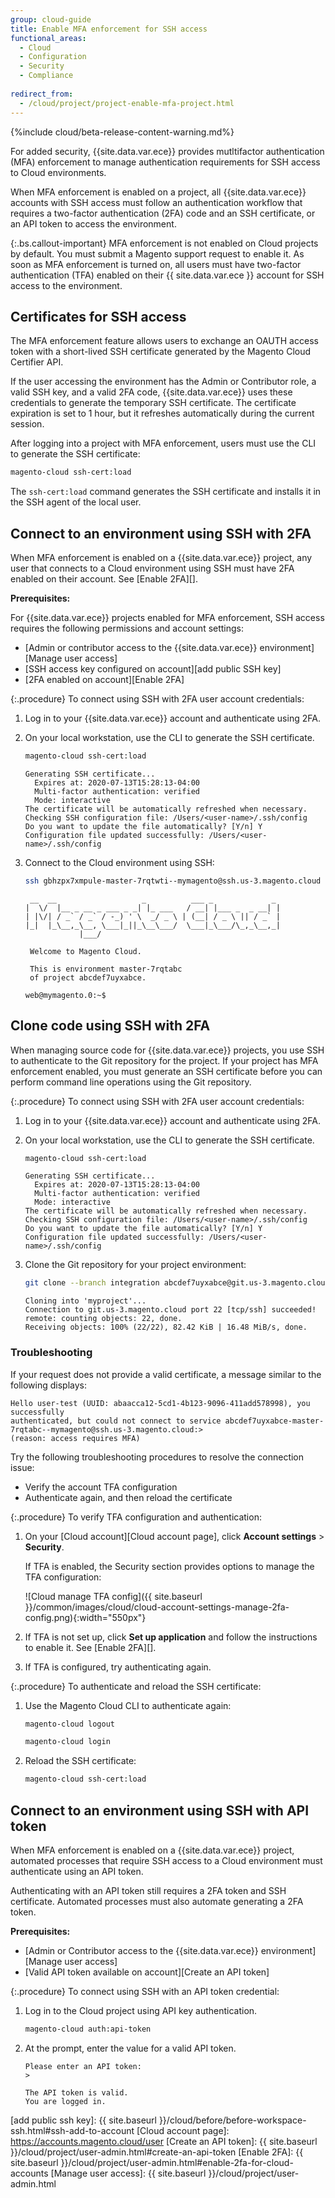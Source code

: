 ```yaml
---
group: cloud-guide
title: Enable MFA enforcement for SSH access
functional_areas:
  - Cloud
  - Configuration
  - Security
  - Compliance
  
redirect_from:
  - /cloud/project/project-enable-mfa-project.html
---
```


{%include cloud/beta-release-content-warning.md%}

For added security, {{site.data.var.ece}} provides mutltifactor authentication (MFA) enforcement to manage authentication requirements for SSH access to Cloud environments.

When MFA enforcement is enabled on a project, all {{site.data.var.ece}} accounts with SSH access must follow an authentication workflow that requires a two-factor authentication (2FA) code and an SSH certificate, or an API token to access the environment.

{:.bs.callout-important}
MFA enforcement is not enabled on Cloud projects by default. You must submit a Magento support request to enable it. As soon as MFA enforcement is turned on, all users must have two-factor authentication (TFA) enabled on their {{ site.data.var.ece }} account for SSH access to the environment.

## Certificates for SSH access

The MFA enforcement feature allows users to exchange an OAUTH access token with a short-lived SSH certificate generated by the Magento Cloud Certifier API.

If the user accessing the environment has the Admin or Contributor role, a valid SSH key, and a valid 2FA code, {{site.data.var.ece}} uses these credentials to generate the temporary SSH certificate. The certificate expiration is set to 1 hour, but it refreshes automatically during the current session.

After logging into a project with MFA enforcement, users must use the CLI to generate the SSH certificate:

```bash
magento-cloud ssh-cert:load
```

The `ssh-cert:load` command generates the SSH certificate and installs it in the SSH agent of the local user.

## Connect to an environment using SSH with 2FA

When MFA enforcement is enabled on a {{site.data.var.ece}} project, any user that connects to a Cloud environment using SSH must have 2FA enabled on their account. See [Enable 2FA][].

**Prerequisites:**

For {{site.data.var.ece}} projects enabled for MFA enforcement, SSH access requires the following permissions and account settings:

-  [Admin or contributor access to the {{site.data.var.ece}} environment][Manage user access]
-  [SSH access key configured on account][add public SSH key]
-  [2FA enabled on account][Enable 2FA]

{:.procedure}
To connect using SSH with 2FA user account credentials:

1. Log in to your {{site.data.var.ece}} account and authenticate using 2FA.

1. On your local workstation, use the CLI to generate the SSH certificate.

   ```bash
   magento-cloud ssh-cert:load
   ```

   ```terminal
   Generating SSH certificate...
     Expires at: 2020-07-13T15:28:13-04:00
     Multi-factor authentication: verified
     Mode: interactive
   The certificate will be automatically refreshed when necessary.
   Checking SSH configuration file: /Users/<user-name>/.ssh/config
   Do you want to update the file automatically? [Y/n] Y
   Configuration file updated successfully: /Users/<user-name>/.ssh/config
   ```

1. Connect to the Cloud environment using SSH:

   ```bash
   ssh gbhzpx7xmpule-master-7rqtwti--mymagento@ssh.us-3.magento.cloud
   ```

   ```terminal
    __  __                   _          ___ _             _
   |  \/  |__ _ __ _ ___ _ _| |_ ___   / __| |___ _  _ __| |
   | |\/| / _` / _` / -_) ' \  _/ _ \ | (__| / _ \ || / _` |
   |_|  |_\__,_\__, \___|_||_\__\___/  \___|_\___/\_,_\__,_|
               |___/

    Welcome to Magento Cloud.

    This is environment master-7rqtabc
    of project abcdef7uyxabce.

   web@mymagento.0:~$
   ```
   
   
## Clone code using SSH with 2FA

When managing source code for {{site.data.var.ece}} projects, you use SSH to authenticate to the Git repository for the project.  If your project has  MFA enforcement enabled, you must generate an SSH certificate before you can perform command line operations using the Git repository.
 
{:.procedure}
To connect using SSH with 2FA user account credentials:

1. Log in to your {{site.data.var.ece}} account and authenticate using 2FA.

1. On your local workstation, use the CLI to generate the SSH certificate.

   ```bash
   magento-cloud ssh-cert:load
   ```

   ```terminal
   Generating SSH certificate...
     Expires at: 2020-07-13T15:28:13-04:00
     Multi-factor authentication: verified
     Mode: interactive
   The certificate will be automatically refreshed when necessary.
   Checking SSH configuration file: /Users/<user-name>/.ssh/config
   Do you want to update the file automatically? [Y/n] Y
   Configuration file updated successfully: /Users/<user-name>/.ssh/config
   ```
   
1. Clone the Git repository for your project environment:

    ```bash
    git clone --branch integration abcdef7uyxabce@git.us-3.magento.cloud:gbhzpx7xmpule.git myproject
    ```

    ```terminal
    Cloning into 'myproject'...
    Connection to git.us-3.magento.cloud port 22 [tcp/ssh] succeeded!
    remote: counting objects: 22, done.
    Receiving objects: 100% (22/22), 82.42 KiB | 16.48 MiB/s, done.
    ```
### Troubleshooting

If your request does not provide a valid certificate, a message similar to the following displays:

```terminal
Hello user-test (UUID: abaacca12-5cd1-4b123-9096-411add578998), you successfully
authenticated, but could not connect to service abcdef7uyxabce-master-7rqtabc--mymagento@ssh.us-3.magento.cloud:>
(reason: access requires MFA)
```

Try the following troubleshooting procedures to resolve the connection issue:

-  Verify the account TFA configuration
-  Authenticate again, and then reload the certificate

{:.procedure}
To verify TFA configuration and authentication:

1. On your [Cloud account][Cloud account page], click **Account settings** > **Security**.

   If TFA is enabled, the Security section provides options to manage the TFA configuration:

   ![Cloud manage TFA config]({{ site.baseurl }}/common/images/cloud/cloud-account-settings-manage-2fa-config.png){:width="550px"}

1. If TFA is not set up, click **Set up application** and follow the instructions to enable it. See [Enable 2FA][].

1. If TFA is configured, try authenticating again.

{:.procedure}
To authenticate and reload the SSH certificate:

1. Use the Magento Cloud CLI to authenticate again:

   ```bash
   magento-cloud logout
   ```

   ```bash
   magento-cloud login
   ```

1. Reload the SSH certificate:

   ```bash
   magento-cloud ssh-cert:load
   ```

## Connect to an environment using SSH with API token

When MFA enforcement is enabled on a {{site.data.var.ece}} project, automated processes that require SSH access to a Cloud environment must authenticate using an API token.

Authenticating with an API token still requires a 2FA token and SSH certificate. Automated processes must also automate generating a 2FA token.

**Prerequisites:**

-  [Admin or Contributor access to the {{site.data.var.ece}} environment][Manage user access]
-  [Valid API token available on account][Create an API token]

{:.procedure}
To connect using SSH with an API token credential:

1. Log in to the Cloud project using API key authentication.

   ```bash
   magento-cloud auth:api-token
   ```
1. At the prompt, enter the value for a valid API token.

   ```terminal
   Please enter an API token:
   >

   The API token is valid.
   You are logged in.
   ```

<!--Link references-->
[add public ssh key]: {{ site.baseurl }}/cloud/before/before-workspace-ssh.html#ssh-add-to-account
[Cloud account page]: https://accounts.magento.cloud/user
[Create an API token]: {{ site.baseurl }}/cloud/project/user-admin.html#create-an-api-token
[Enable 2FA]: {{ site.baseurl }}/cloud/project/user-admin.html#enable-2fa-for-cloud-accounts
[Manage user access]: {{ site.baseurl }}/cloud/project/user-admin.html
